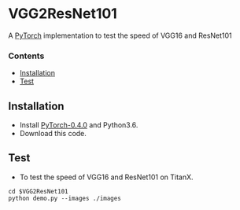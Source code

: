 # VGG2ResNet101
A [PyTorch](http://pytorch.org/) implementation to test the speed of VGG16 and ResNet101

### Contents
- <a href='#installation'>Installation</a>
- <a href='#evaluation'>Test</a>

## Installation
- Install [PyTorch-0.4.0](http://pytorch.org/) and Python3.6.
- Download this code.

## Test

- To test the speed of VGG16 and ResNet101 on TitanX.

```
cd $VGG2ResNet101
python demo.py --images ./images

```
